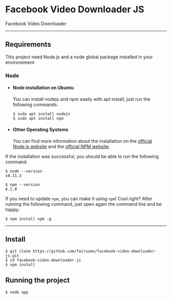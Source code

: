 # Facebook Video Downloader JS

Facebook Video Downloader 

---
## Requirements

This project need Node.js and a node global package installed in your environement

### Node


- #### Node installation on Ubuntu

  You can install nodejs and npm easily with apt install, just run the following commands.

      $ sudo apt install nodejs
      $ sudo apt install npm

- #### Other Operating Systems
  You can find more information about the installation on the [official Node.js website](https://nodejs.org/) and the [official NPM website](https://npmjs.org/).

If the installation was successful, you should be able to run the following command.

    $ node --version
    v8.11.3

    $ npm --version
    6.1.0

If you need to update `npm`, you can make it using `npm`! Cool right? After running the following command, just open again the command line and be happy.

    $ npm install npm -g

---

## Install

    $ git clone https://github.com/fairuzmn/facebook-video-downloader-js.git
    $ cd facebook-video-downloader-js
    $ npm install


## Running the project

    $ node app
